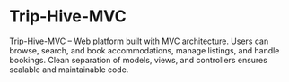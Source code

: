 # Trip-Hive-MVC
Trip-Hive-MVC – Web platform built with MVC architecture. Users can browse, search, and book accommodations, manage listings, and handle bookings. Clean separation of models, views, and controllers ensures scalable and maintainable code.

